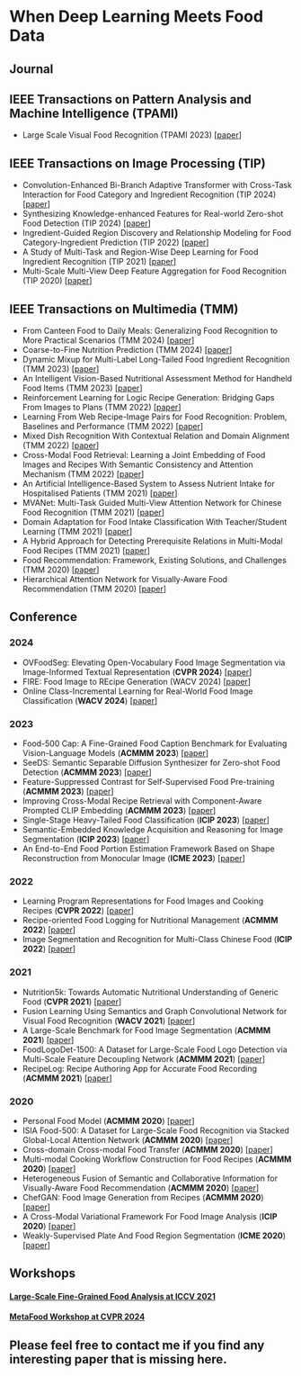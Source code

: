 # When Deep Learning Meets Food Data
## Journal
## IEEE Transactions on Pattern Analysis and Machine Intelligence (TPAMI)
- <a name="todo"></a> Large Scale Visual Food Recognition (TPAMI 2023) [[paper](https://ieeexplore.ieee.org/document/10019590)]
## IEEE Transactions on Image Processing (TIP)
- <a name="todo"></a> Convolution-Enhanced Bi-Branch Adaptive Transformer with Cross-Task Interaction for Food Category and Ingredient Recognition (TIP 2024) [[paper](https://ieeexplore.ieee.org/abstract/document/10471331)]
- <a name="todo"></a> Synthesizing Knowledge-enhanced Features for Real-world Zero-shot Food Detection (TIP 2024) [[paper](https://ieeexplore.ieee.org/abstract/document/10423421)]
- <a name="todo"></a> Ingredient-Guided Region Discovery and Relationship Modeling for Food Category-Ingredient Prediction (TIP 2022) [[paper](https://ieeexplore.ieee.org/document/9846887)]
- <a name="todo"></a> A Study of Multi-Task and Region-Wise Deep Learning for Food Ingredient Recognition (TIP 2021) [[paper](https://ieeexplore.ieee.org/document/9305995)]
- <a name="todo"></a> Multi-Scale Multi-View Deep Feature Aggregation for Food Recognition (TIP 2020) [[paper](https://ieeexplore.ieee.org/document/8779586)]
## IEEE Transactions on Multimedia (TMM)
- <a name="todo"></a> From Canteen Food to Daily Meals: Generalizing Food Recognition to More Practical Scenarios (TMM 2024) [[paper](https://ieeexplore.ieee.org/document/10453509)]
- <a name="todo"></a> Coarse-to-Fine Nutrition Prediction (TMM 2024) [[paper](https://ieeexplore.ieee.org/document/10246427)]
- <a name="todo"></a> Dynamic Mixup for Multi-Label Long-Tailed Food Ingredient Recognition (TMM 2023) [[paper](https://ieeexplore.ieee.org/document/9794570)]
- <a name="todo"></a> An Intelligent Vision-Based Nutritional Assessment Method for Handheld Food Items (TMM 2023) [[paper](https://ieeexplore.ieee.org/document/9861722)]
- <a name="todo"></a> Reinforcement Learning for Logic Recipe Generation: Bridging Gaps From Images to Plans (TMM 2022) [[paper](https://ieeexplore.ieee.org/document/9318510)]
- <a name="todo"></a> Learning From Web Recipe-Image Pairs for Food Recognition: Problem, Baselines and Performance (TMM 2022) [[paper](https://ieeexplore.ieee.org/document/9594708)]
- <a name="todo"></a> Mixed Dish Recognition With Contextual Relation and Domain Alignment (TMM 2022) [[paper](https://ieeexplore.ieee.org/document/9411739)]
- <a name="todo"></a> Cross-Modal Food Retrieval: Learning a Joint Embedding of Food Images and Recipes With Semantic Consistency and Attention Mechanism (TMM 2022) [[paper](https://ieeexplore.ieee.org/document/9439970)]
- <a name="todo"></a> An Artificial Intelligence-Based System to Assess Nutrient Intake for Hospitalised Patients (TMM 2021) [[paper](https://ieeexplore.ieee.org/document/9091215)]
- <a name="todo"></a> MVANet: Multi-Task Guided Multi-View Attention Network for Chinese Food Recognition (TMM 2021) [[paper](https://ieeexplore.ieee.org/document/9214438)]
- <a name="todo"></a> Domain Adaptation for Food Intake Classification With Teacher/Student Learning (TMM 2021) [[paper](https://ieeexplore.ieee.org/document/9261115)]
- <a name="todo"></a> A Hybrid Approach for Detecting Prerequisite Relations in Multi-Modal Food Recipes (TMM 2021) [[paper](https://ieeexplore.ieee.org/document/9288707)]
- <a name="todo"></a> Food Recommendation: Framework, Existing Solutions, and Challenges (TMM 2020) [[paper](https://ieeexplore.ieee.org/document/8930090)]
- <a name="todo"></a> Hierarchical Attention Network for Visually-Aware Food Recommendation (TMM 2020) [[paper](https://ieeexplore.ieee.org/document/8859291)]
## Conference 

### 2024
- <a name="todo"></a> OVFoodSeg: Elevating Open-Vocabulary Food Image Segmentation via Image-Informed Textual Representation (**CVPR 2024**) [[paper](https://arxiv.org/abs/2404.01409)]
- <a name="todo"></a> FIRE: Food Image to REcipe Generation (WACV 2024) [[paper](https://openaccess.thecvf.com/content/WACV2024/html/Chhikara_FIRE_Food_Image_to_REcipe_Generation_WACV_2024_paper.html)]
- <a name="todo"></a> Online Class-Incremental Learning for Real-World Food Image Classification (**WACV 2024**) [[paper](https://arxiv.org/abs/2301.05246)]
### 2023
- <a name="todo"></a> Food-500 Cap: A Fine-Grained Food Caption Benchmark for Evaluating Vision-Language Models (**ACMMM 2023**) [[paper](https://dl.acm.org/doi/10.1145/3581783.3611994)]
- <a name="todo"></a> SeeDS: Semantic Separable Diffusion Synthesizer for Zero-shot Food Detection (**ACMMM 2023**) [[paper](https://dl.acm.org/doi/10.1145/3581783.3612661)]
- <a name="todo"></a> Feature-Suppressed Contrast for Self-Supervised Food Pre-training (**ACMMM 2023**) [[paper](https://dl.acm.org/doi/10.1145/3581783.3613756)]
- <a name="todo"></a> Improving Cross-Modal Recipe Retrieval with Component-Aware Prompted CLIP Embedding (**ACMMM 2023**) [[paper](https://dl.acm.org/doi/10.1145/3581783.3612193)]
- <a name="todo"></a> Single-Stage Heavy-Tailed Food Classification (**ICIP 2023**) [[paper](https://ieeexplore.ieee.org/document/10222925)]
- <a name="todo"></a> Semantic-Embedded Knowledge Acquisition and Reasoning for Image Segmentation (**ICIP 2023**) [[paper](https://ieeexplore.ieee.org/document/10222400)]
- <a name="todo"></a> An End-to-End Food Portion Estimation Framework Based on Shape Reconstruction from Monocular Image (**ICME 2023**) [[paper](https://ieeexplore.ieee.org/document/10220023)]
### 2022
- <a name="todo"></a> Learning Program Representations for Food Images and Cooking Recipes (**CVPR 2022**) [[paper](https://openaccess.thecvf.com/content/CVPR2022/html/Papadopoulos_Learning_Program_Representations_for_Food_Images_and_Cooking_Recipes_CVPR_2022_paper.html)]
- <a name="todo"></a> Recipe-oriented Food Logging for Nutritional Management (**ACMMM 2022**) [[paper](https://dl.acm.org/doi/10.1145/3503161.3549203)]
- <a name="todo"></a> Image Segmentation and Recognition for Multi-Class Chinese Food (**ICIP 2022**) [[paper](https://ieeexplore.ieee.org/document/9898001)]
### 2021
- <a name="todo"></a> Nutrition5k: Towards Automatic Nutritional Understanding of Generic Food (**CVPR 2021**) [[paper](https://openaccess.thecvf.com/content/CVPR2021/html/Thames_Nutrition5k_Towards_Automatic_Nutritional_Understanding_of_Generic_Food_CVPR_2021_paper.html)]
- <a name="todo"></a> Fusion Learning Using Semantics and Graph Convolutional Network for Visual Food Recognition (**WACV 2021**) [[paper](https://openaccess.thecvf.com/content/WACV2021/html/Zhao_Fusion_Learning_Using_Semantics_and_Graph_Convolutional_Network_for_Visual_WACV_2021_paper.html)]
- <a name="todo"></a> A Large-Scale Benchmark for Food Image Segmentation (**ACMMM 2021**) [[paper](https://dl.acm.org/doi/10.1145/3474085.3475201)]
- <a name="todo"></a> FoodLogoDet-1500: A Dataset for Large-Scale Food Logo Detection via Multi-Scale Feature Decoupling Network (**ACMMM 2021**) [[paper](https://dl.acm.org/doi/10.1145/3474085.3475289)]
- <a name="todo"></a> RecipeLog: Recipe Authoring App for Accurate Food Recording (**ACMMM 2021**) [[paper](https://dl.acm.org/doi/10.1145/3474085.3478563)]
### 2020
- <a name="todo"></a> Personal Food Model (**ACMMM 2020**) [[paper](https://dl.acm.org/doi/10.1145/3394171.3414691)]
- <a name="todo"></a> ISIA Food-500: A Dataset for Large-Scale Food Recognition via Stacked Global-Local Attention Network (**ACMMM 2020**) [[paper](https://dl.acm.org/doi/10.1145/3394171.3414031)]
- <a name="todo"></a> Cross-domain Cross-modal Food Transfer (**ACMMM 2020**) [[paper](https://dl.acm.org/doi/10.1145/3394171.3413809)]
- <a name="todo"></a> Multi-modal Cooking Workflow Construction for Food Recipes (**ACMMM 2020**) [[paper](https://dl.acm.org/doi/10.1145/3394171.3413765)]
- <a name="todo"></a> Heterogeneous Fusion of Semantic and Collaborative Information for Visually-Aware Food Recommendation (**ACMMM 2020**) [[paper](https://dl.acm.org/doi/10.1145/3394171.3413598)]
- <a name="todo"></a> ChefGAN: Food Image Generation from Recipes (**ACMMM 2020**) [[paper](https://dl.acm.org/doi/10.1145/3394171.3413636)]
- <a name="todo"></a> A Cross-Modal Variational Framework For Food Image Analysis (**ICIP 2020**) [[paper](https://ieeexplore.ieee.org/document/9190758)]
- <a name="todo"></a> Weakly-Supervised Plate And Food Region Segmentation (**ICME 2020**) [[paper](https://ieeexplore.ieee.org/document/9102748)]

## Workshops
#### [Large-Scale Fine-Grained Food Analysis at ICCV 2021](https://foodai-workshop.meituan.com/foodai2021.html#index)
#### [MetaFood Workshop at CVPR 2024](https://sites.google.com/view/cvpr-metafood-2024)

## Please feel free to contact me if you find any interesting paper that is missing here.


